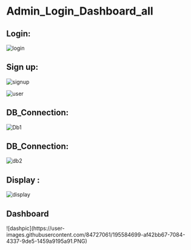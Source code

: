 # Admin_Login_Dashboard_all

<h2><b> Login: </b></h2>

![login](https://user-images.githubusercontent.com/84727061/195584655-0063c33f-d225-4e46-bef1-2b94f4275bae.PNG)

 <h2><b> Sign up: </b></h2>
 
 ![signup](https://user-images.githubusercontent.com/84727061/195587676-2a7e8cb6-1162-468e-8a28-ff8568029925.PNG)

![user](https://user-images.githubusercontent.com/84727061/195585405-2f944306-25a5-4b69-9abb-8b0dca5e9e5f.PNG)
 
 <h2><b> DB_Connection: </b></h2>
 
![Db1](https://user-images.githubusercontent.com/84727061/195586066-bcaf4222-5f12-4a10-85c5-188782053b5b.PNG)

<h2><b> DB_Connection: </b></h2>

![db2](https://user-images.githubusercontent.com/84727061/195586107-52a3ab25-af0b-4f3c-8b2e-bfcd707074a9.PNG)

<h2><b> Display :</b></h2>

![display](https://user-images.githubusercontent.com/84727061/195586201-f40a6b92-4aa1-4e3b-893e-30aea749bebf.PNG)

<h2><b>Dashboard</b></h2>
![dashpic](https://user-images.githubusercontent.com/84727061/195584699-af42bb67-7084-4337-9de5-1459a9195a91.PNG)
